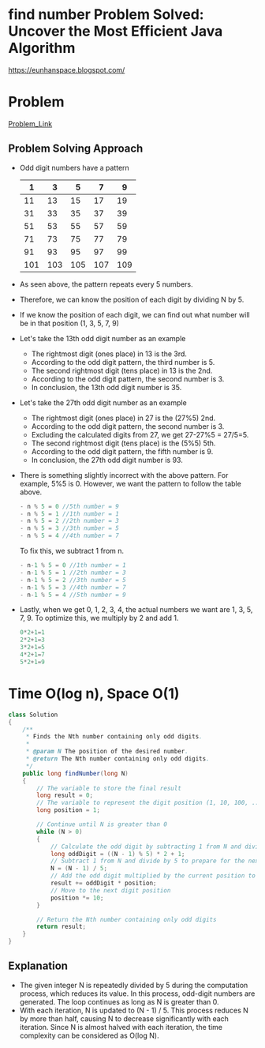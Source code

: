 # find number Problem Solved: Uncover the Most Efficient Java Algorithm

https://eunhanspace.blogspot.com/

# Problem

[Problem_Link](https://practice.geeksforgeeks.org/problems/35bff0ee40090b092e97b02f649085bf1390cc67/1)

## **Problem Solving Approach**

- Odd digit numbers have a pattern
    
    
    | 1 | 3 | 5 | 7 | 9 |
    | --- | --- | --- | --- | --- |
    | 11 | 13 | 15 | 17 | 19 |
    | 31 | 33 | 35 | 37 | 39 |
    | 51 | 53 | 55 | 57 | 59 |
    | 71 | 73 | 75 | 77 | 79 |
    | 91 | 93 | 95 | 97 | 99 |
    | 101 | 103 | 105 | 107 | 109 |
- As seen above, the pattern repeats every 5 numbers.
- Therefore, we can know the position of each digit by dividing N by 5.
- If we know the position of each digit, we can find out what number will be in that position (1, 3, 5, 7, 9)
- Let's take the 13th odd digit number as an example
    - The rightmost digit (ones place) in 13 is the 3rd.
    - According to the odd digit pattern, the third number is 5.
    - The second rightmost digit (tens place) in 13 is the 2nd.
    - According to the odd digit pattern, the second number is 3.
    - In conclusion, the 13th odd digit number is 35.
- Let's take the 27th odd digit number as an example
    - The rightmost digit (ones place) in 27 is the (27%5) 2nd.
    - According to the odd digit pattern, the second number is 3.
    - Excluding the calculated digits from 27, we get 27-27%5 = 27/5=5.
    - The second rightmost digit (tens place) is the (5%5) 5th.
    - According to the odd digit pattern, the fifth number is 9.
    - In conclusion, the 27th odd digit number is 93.
- There is something slightly incorrect with the above pattern. For example, 5%5 is 0. However, we want the pattern to follow the table above.
    
    ```java
    - n % 5 = 0 //5th number = 9
    - n % 5 = 1 //1th number = 1
    - n % 5 = 2 //2th number = 3
    - n % 5 = 3 //3th number = 5
    - n % 5 = 4 //4th number = 7
    ```
    
    To fix this, we subtract 1 from n.
    
    ```java
    - n-1 % 5 = 0 //1th number = 1
    - n-1 % 5 = 1 //2th number = 3
    - n-1 % 5 = 2 //3th number = 5
    - n-1 % 5 = 3 //4th number = 7
    - n-1 % 5 = 4 //5th number = 9
    ```
    
- Lastly, when we get 0, 1, 2, 3, 4, the actual numbers we want are 1, 3, 5, 7, 9. To optimize this, we multiply by 2 and add 1.
    
    ```java
    0*2+1=1
    2*2+1=3
    3*2+1=5
    4*2+1=7
    5*2+1=9
    ```
    

# Time **O(log n), Space O(1)**

```java
class Solution
{
    /**
     * Finds the Nth number containing only odd digits.
     *
     * @param N The position of the desired number.
     * @return The Nth number containing only odd digits.
     */
    public long findNumber(long N)
    {
        // The variable to store the final result
        long result = 0;
        // The variable to represent the digit position (1, 10, 100, ...)
        long position = 1;

        // Continue until N is greater than 0
        while (N > 0)
        {
            // Calculate the odd digit by subtracting 1 from N and dividing by 5
            long oddDigit = ((N - 1) % 5) * 2 + 1;
            // Subtract 1 from N and divide by 5 to prepare for the next digit calculation
            N = (N - 1) / 5;
            // Add the odd digit multiplied by the current position to the result
            result += oddDigit * position;
            // Move to the next digit position
            position *= 10;
        }

        // Return the Nth number containing only odd digits
        return result;
    }
}
```

## **Explanation**

- The given integer N is repeatedly divided by 5 during the computation process, which reduces its value. In this process, odd-digit numbers are generated. The loop continues as long as N is greater than 0.
- With each iteration, N is updated to (N - 1) / 5. This process reduces N by more than half, causing N to decrease significantly with each iteration. Since N is almost halved with each iteration, the time complexity can be considered as O(log N).